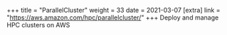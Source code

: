 +++
title = "ParallelCluster"
weight = 33
date = 2021-03-07
[extra]
link = "https://aws.amazon.com/hpc/parallelcluster/"
+++
Deploy and manage HPC clusters on AWS

